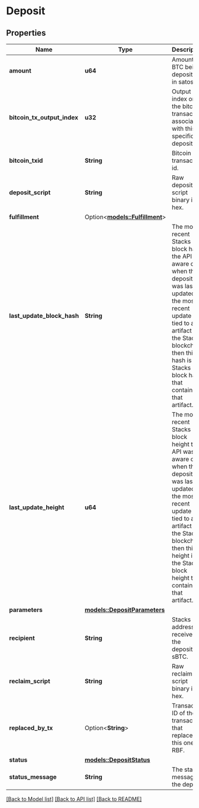 # Deposit

## Properties

Name | Type | Description | Notes
------------ | ------------- | ------------- | -------------
**amount** | **u64** | Amount of BTC being deposited in satoshis. | 
**bitcoin_tx_output_index** | **u32** | Output index on the bitcoin transaction associated with this specific deposit. | 
**bitcoin_txid** | **String** | Bitcoin transaction id. | 
**deposit_script** | **String** | Raw deposit script binary in hex. | 
**fulfillment** | Option<[**models::Fulfillment**](Fulfillment.md)> |  | [optional]
**last_update_block_hash** | **String** | The most recent Stacks block hash the API was aware of when the deposit was last updated. If the most recent update is tied to an artifact on the Stacks blockchain then this hash is the Stacks block hash that contains that artifact. | 
**last_update_height** | **u64** | The most recent Stacks block height the API was aware of when the deposit was last updated. If the most recent update is tied to an artifact on the Stacks blockchain then this height is the Stacks block height that contains that artifact. | 
**parameters** | [**models::DepositParameters**](DepositParameters.md) |  | 
**recipient** | **String** | Stacks address to received the deposited sBTC. | 
**reclaim_script** | **String** | Raw reclaim script binary in hex. | 
**replaced_by_tx** | Option<**String**> | Transaction ID of the transaction that replaced this one via RBF. | [optional]
**status** | [**models::DepositStatus**](DepositStatus.md) |  | 
**status_message** | **String** | The status message of the deposit. | 

[[Back to Model list]](../README.md#documentation-for-models) [[Back to API list]](../README.md#documentation-for-api-endpoints) [[Back to README]](../README.md)



